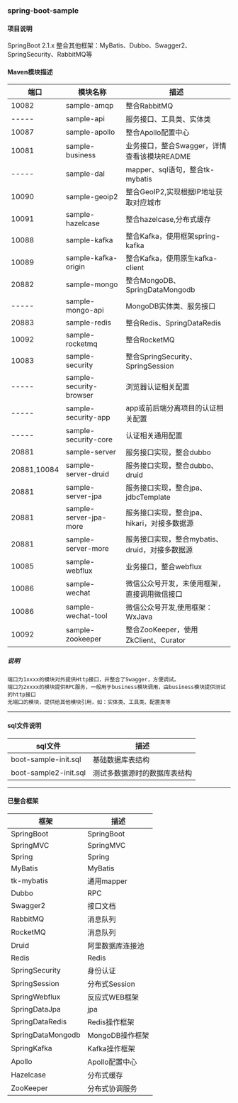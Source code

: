 ### spring-boot-sample

#### 项目说明
SpringBoot 2.1.x 整合其他框架：MyBatis、Dubbo、Swagger2、SpringSecurity、RabbitMQ等

#### Maven模块描述

| 端口 | 模块名称 | 描述 |
| --- | --- | --- |
| 10082         | sample-amqp               | 整合RabbitMQ |
| -----         | sample-api                | 服务接口、工具类、实体类 |
| 10087         | sample-apollo             | 整合Apollo配置中心 |
| 10081         | sample-business           | 业务接口，整合Swagger，详情查看该模块README |
| -----         | sample-dal                | mapper、sql语句，整合tk-mybatis |
| 10090         | sample-geoip2             | 整合GeoIP2,实现根据IP地址获取对应城市 |
| 10091         | sample-hazelcase          | 整合hazelcase,分布式缓存 |
| 10088         | sample-kafka              | 整合Kafka，使用框架spring-kafka |
| 10089         | sample-kafka-origin       | 整合Kafka，使用原生kafka-client |
| 20882         | sample-mongo              | 整合MongoDB、SpringDataMongodb |
| -----         | sample-mongo-api          | MongoDB实体类、服务接口 |
| 20883         | sample-redis              | 整合Redis、SpringDataRedis |
| 10092         | sample-rocketmq           | 整合RocketMQ |
| 10083         | sample-security           | 整合SpringSecurity、SpringSession |
| -----         | sample-security-browser   | 浏览器认证相关配置 |
| -----         | sample-security-app       | app或前后端分离项目的认证相关配置 |
| -----         | sample-security-core      | 认证相关通用配置 |
| 20881         | sample-server             | 服务接口实现，整合dubbo |
| 20881,10084   | sample-server-druid       | 服务接口实现，整合dubbo、druid |
| 20881         | sample-server-jpa         | 服务接口实现，整合jpa、jdbcTemplate |
| 20881         | sample-server-jpa-more    | 服务接口实现，整合jpa、hikari，对接多数据源 |
| 20881         | sample-server-more        | 服务接口实现，整合mybatis、druid，对接多数据源 |
| 10085         | sample-webflux            | 业务接口，整合webflux |
| 10086         | sample-wechat             | 微信公众号开发，未使用框架，直接调用微信接口 |
| 10086         | sample-wechat-tool        | 微信公众号开发,使用框架：WxJava |
| 10092         | sample-zookeeper          | 整合ZooKeeper，使用ZkClient、Curator |

##### 说明
```
端口为1xxxx的模块对外提供Http接口，并整合了Swagger，方便调试。
端口为2xxxx的模块提供RPC服务，一般用于business模块调用，由business模块提供测试的http接口
无端口的模块，提供给其他模块引用，如：实体类、工具类、配置类等
```

------------

#### sql文件说明
| sql文件 | 描述 |
| --- | --- |
| boot-sample-init.sql | 基础数据库表结构 |
| boot-sample2-init.sql| 测试多数据源时的数据库表结构 |

------------

#### 已整合框架
| 框架 | 描述 |
| --- | --- |
| SpringBoot | SpringBoot |
| SpringMVC| SpringMVC |
| Spring | Spring |
| MyBatis | MyBatis |
| tk-mybatis | 通用mapper |
| Dubbo | RPC |
| Swagger2 | 接口文档 |
| RabbitMQ | 消息队列 |
| RocketMQ | 消息队列 |
| Druid | 阿里数据库连接池 |
| Redis | Redis |
| SpringSecurity | 身份认证 |
| SpringSession | 分布式Session |
| SpringWebflux | 反应式WEB框架 |
| SpringDataJpa | jpa |
| SpringDataRedis | Redis操作框架 |
| SpringDataMongodb | MongoDB操作框架 |
| SpringKafka | Kafka操作框架 |
| Apollo | Apollo配置中心 |
| Hazelcase | 分布式缓存 |
| ZooKeeper | 分布式协调服务 |


